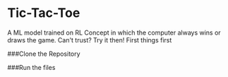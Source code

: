 # Tic-Tac-Toe
A ML model trained on RL Concept in which the computer always wins or draws the game. Can't trust? Try it then!
First things first

###Clone the Repository

###Run the files
